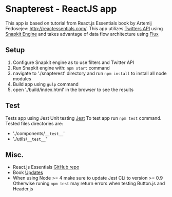 # Snapterest - ReactJS app

This app is based on tutorial from React.js Essentials book by Artemij Fedosejev: http://reactessentials.com/. This app utilizes [Twitters API](https://apps.twitter.com) using [Snapkit Engine](https://github.com/Snapkite/snapkite-engine) and takes advantage of data flow architecture using [Flux](https://facebook.github.io/flux/)

## Setup
1. Configure Snapkit engine as to use filters and Twitter API
2. Run Snapkit engine with: `npm start` command
3. navigate to './snapterest' directory and run `npm install` to install all node modules
4. Build app using `gulp` command
5. open './build/index.html' in the browser to see the results


## Test

Tests app using Jest Unit testing  [Jest](https://facebook.github.io/jest/ "Jest Hompage")
To test app run `npm test`  command.
Tested files directories are:
* './components/`__test__`'
* './utils/`__test__`'

## Misc.
* React.js Essentials [GitHub repo](https://github.com/fedosejev/react-essentials)
* Book [Updates](https://github.com/fedosejev/react-essentials/blob/master/updates.md#chapter-8-page-6)
* When using Node >= 4 make sure to update Jest CLi to version >= 0.9 Otherwise runing `npm test` may return errors when testing Button.js and Header.js
